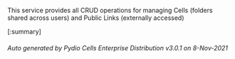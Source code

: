 






This service provides all CRUD operations for managing Cells (folders shared across users) and Public Links (externally accessed)

[:summary]

###### Auto generated by Pydio Cells Enterprise Distribution v3.0.1 on 8-Nov-2021
